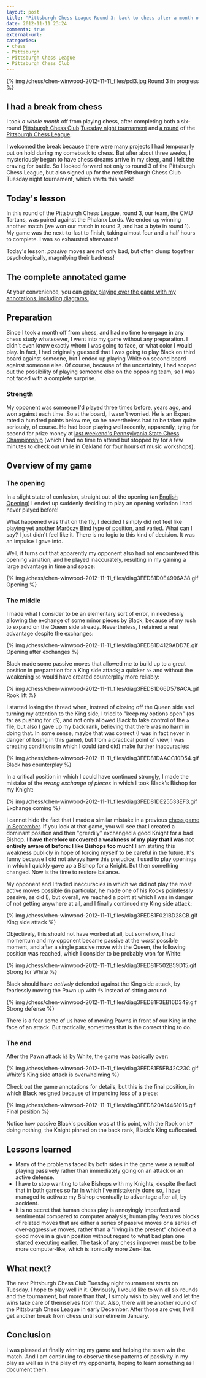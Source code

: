 ```yaml
---
layout: post
title: "Pittsburgh Chess League Round 3: back to chess after a month off"
date: 2012-11-11 23:24
comments: true
external-url: 
categories: 
- chess
- Pittsburgh
- Pittsburgh Chess League
- Pittsburgh Chess Club
---
```

{% img /chess/chen-winwood-2012-11-11_files/pcl3.jpg Round 3 in progress %}

## I had a break from chess

I took *a whole month* off from playing chess, after completing both a six-round [Pittsburgh Chess Club](http://pittsburghcc.org/) [Tuesday night tournament](/blog/2012/10/09/final-round-of-pittsburgh-chess-club-tournament-clawing-back-from-a-terrible-position-to-draw-and-tie-for-first/) and [a round](/blog/2012/10/14/pittsburgh-chess-league-round-2-natural-moves-are-often-bad/) of the [Pittsburgh Chess League](http://www.pitt.edu/~schach/ChessPA/ChessLeague/wpapcl.htm).

I welcomed the break because there were many projects I had temporarily put on hold during my comeback to chess. But after about three weeks, I mysteriously began to have chess dreams arrive in my sleep, and I felt the craving for battle. So I looked forward not only to round 3 of the Pittsburgh Chess League, but also signed up for the next Pittsburgh Chess Club Tuesday night tournament, which starts this week!

## Today's lesson

In this round of the Pittsburgh Chess League, round 3, our team, the CMU Tartans, was paired against the Phalanx Lords. We ended up winning another match (we won our match in round 2, and had a byte in round 1). My game was the next-to-last to finish, taking almost four and a half hours to complete. I was so exhausted afterwards!

Today's lesson: *passive* moves are not only bad, but often clump together psychologically, magnifying their badness!

<!--more-->

## The complete annotated game

At your convenience, you can [enjoy playing over the game with my annotations, including diagrams.](/chess/chen-winwood-2012-11-11.htm)

## Preparation

Since I took a month off from chess, and had no time to engage in any chess study whatsoever, I went into my game without any preparation. I didn't even know exactly whom I was going to face, or what color I would play. In fact, I had originally guessed that I was going to play Black on third board against someone, but I ended up playing White on second board against someone else. Of course, because of the uncertainty, I had scoped out the possibility of playing someone else on the opposing team, so I was not faced with a complete surprise.

### Strength

My opponent was someone I'd played three times before, years ago, and won against each time. So at the board, I wasn't worried. He is an Expert rated a hundred points below me, so he nevertheless had to be taken quite seriously, of course. He had been playing well recently, apparently, tying for second for prize money at [last weekend's Pennsylvania State Chess Championship](http://pscfchess.org/results/12110304.htm) (which I had no time to attend but stopped by for a few minutes to check out while in Oakland for four hours of music workshops).

## Overview of my game

### The opening

In a slight state of confusion, straight out of the opening (an [English Opening](http://en.wikipedia.org/wiki/English_Opening)) I ended up suddenly deciding to play an opening variation I had never played before!

What happened was that on the fly, I decided I simply did not feel like playing yet another [Maróczy Bind](/blog/2012/09/19/round-3-of-pittsburgh-chess-club-tournament-another-approach-against-the-sicilian-squeezing-with-the-bind/) type of position, and varied. What can I say? I just didn't feel like it. There is no logic to this kind of decision. It was an impulse I gave into.

Well, it turns out that apparently my opponent also had not encountered this opening variation, and he played inaccurately, resulting in my gaining a large advantage in time and space:

{% img /chess/chen-winwood-2012-11-11_files/diag3FED81D0E4996A38.gif Opening %}

### The middle

I made what I consider to be an elementary sort of error, in needlessly allowing the exchange of some minor pieces by Black, because of my rush to expand on the Queen side already. Nevertheless, I retained a real advantage despite the exchanges:

{% img /chess/chen-winwood-2012-11-11_files/diag3FED81D4129ADD7E.gif Opening after exchanges %}

Black made some passive moves that allowed me to build up to a great position in preparation for a King side attack; a quicker `a5` and without the weakening `b6` would have created counterplay more reliably:

{% img /chess/chen-winwood-2012-11-11_files/diag3FED81D66D578ACA.gif Rook lift %}

I started losing the thread when, instead of closing off the Queen side and turning my attention to the King side, I tried to "keep my options open" (as far as pushing for `c5`), and not only allowed Black to take control of the `a` file, but also I gave up my back rank, believing that there was no harm in doing that. In some sense, maybe that was correct (I was in fact never in danger of losing in this game), but from a practical point of view, I was creating conditions in which I could (and did) make further inaccuracies:

{% img /chess/chen-winwood-2012-11-11_files/diag3FED81DAACC10D54.gif Black has counterplay %}

In a critical position in which I could have continued strongly, I made the mistake of the *wrong exchange of pieces* in which I took Black's Bishop for my Knight:

{% img /chess/chen-winwood-2012-11-11_files/diag3FED81DE25533EF3.gif Exchange coming %}

I cannot hide the fact that I made a similar mistake in a previous [chess game in September](/blog/2012/09/12/round-2-of-the-pittsburgh-chess-club-tournament-winning-in-the-sicilian-defense-the-philosophy-and-psychology-of-struggle/). If you look at that game, you will see that I created a dominant position and then "greedily" exchanged a good Knight for a bad Bishop. **I have therefore uncovered a weakness of my play that I was not entirely aware of before: I like Bishops too much!** I am stating this weakness publicly in hope of forcing myself to be careful in the future. It's funny because I did not always have this prejudice; I used to play openings in which I quickly gave up a Bishop for a Knight. But then something changed. Now is the time to restore balance.

My opponent and I traded inaccuracies in which we did not play the most active moves possible (in particular, he made one of his Rooks pointlessly passive, as did I), but overall, we reached a point at which I was in danger of not getting anywhere at all, and I finally continued my King side attack:

{% img /chess/chen-winwood-2012-11-11_files/diag3FED81F021BD28CB.gif King side attack %}

Objectively, this should not have worked at all, but somehow, I had momentum and my opponent became passive at the *worst* possible moment, and after a single passive move with the Queen, the following position was reached, which I consider to be probably won for White:

{% img /chess/chen-winwood-2012-11-11_files/diag3FED81F502B59D15.gif Strong for White %}

Black should have *actively* defended against the King side attack, by fearlessly moving the Pawn up with `f5` instead of sitting around:

{% img /chess/chen-winwood-2012-11-11_files/diag3FED81F3EB16D349.gif Strong defense %}

There is a fear some of us have of moving Pawns in front of our King in the face of an attack. But tactically, sometimes that is the correct thing to do.

### The end

After the Pawn attack `h5` by White, the game was basically over:

{% img /chess/chen-winwood-2012-11-11_files/diag3FED81F5FB42C23C.gif White's King side attack is overwhelming %}

Check out the game annotations for details, but this is the final position, in which Black resigned because of impending loss of a piece:

{% img /chess/chen-winwood-2012-11-11_files/diag3FED820A14461016.gif Final position %}

Notice how passive Black's position was at this point, with the Rook on `b7` doing nothing, the Knight pinned on the back rank, Black's King suffocated.

## Lessons learned

- Many of the problems faced by both sides in the game were a result of playing passively rather than immediately going on an attack or an active defense.
- I have to stop wanting to take Bishops with my Knights, despite the fact that in both games so far in which I've mistakenly done so, I have managed to activate my Bishop eventually to advantage after all, by accident.
- It is no secret that human chess play is annoyingly imperfect and sentimental compared to computer analysis; human play features blocks of related moves that are either a series of passive moves or a series of over-aggressive moves, rather than a "living in the present" choice of a good move in a given position without regard to what bad plan one started executing earlier. The task of any chess improver must be to be more computer-like, which is ironically more Zen-like.

## What next?

The next Pittsburgh Chess Club Tuesday night tournament starts on Tuesday. I hope to play well in it. Obviously, I would like to win all six rounds and the tournament, but more than that, I simply wish to play well and let the wins take care of themselves from that. Also, there will be another round of the Pittsburgh Chess League in early December. After those are over, I will get another break from chess until sometime in January.

## Conclusion

I was pleased at finally winning my game and helping the team win the match. And I am continuing to observe these patterns of passivity in my play as well as in the play of my opponents, hoping to learn something as I document them.

